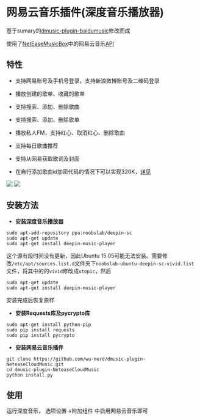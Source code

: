 网易云音乐插件(深度音乐播放器)
========================

基于sumary的[dmusic-plugin-baidumusic](https://github.com/sumary/dmusic-plugin-baidumusic)修改而成

使用了[NetEaseMusicBox](https://github.com/bluetomlee/NetEase-MusicBox)中的网易云音乐[API](https://github.com/bluetomlee/NetEase-MusicBox/blob/master/src/api.py)


特性
--------


- 支持网易账号及手机号登录，支持新浪微博账号及二维码登录

- 播放创建的歌单、收藏的歌单

- 支持搜索、添加、删除歌曲

- 支持搜索、添加、删除歌单

- 播放私人FM，支持红心、取消红心、删除歌曲

- 支持每日歌曲推荐

- 支持从网易获取歌词及封面

- 在自行添加歌曲id加密代码的情况下可以实现320K，[详见](https://github.com/wu-nerd/dmusic-plugin-NeteaseCloudMusic/issues/5#issuecomment-99753615)

![](https://raw.githubusercontent.com/wu-nerd/dmusic-plugin-NeteaseCloudMusic/master/neteasecloudmusic/images/screenshot006.png)
![](https://raw.githubusercontent.com/wu-nerd/dmusic-plugin-NeteaseCloudMusic/master/neteasecloudmusic/images/screenshot007.png)

安装方法
----------------------
- **安装深度音乐播放器**
```
sudo apt-add-repository ppa:noobslab/deepin-sc
sudo apt-get update
sudo apt-get install deepin-music-player
```
这个源有段时间没有更新，因此Ubuntu 15.05可能无法安装。需要修改`/etc/apt/sources.list.d`文件夹下`noobslab-ubuntu-deepin-sc-vivid.list`文件，将其中的的`vivid`修改成`utopic`，然后
```
sudo apt-get update
sudo apt-get install deepin-music-player
```

安装完成后恢复原样

- **安装Requests库及pycrypto库**
```
sudo apt-get install python-pip
sudo pip install requests
sudo pip install pycrypto
```


- **安装网易云音乐插件**
```
git clone https://github.com/wu-nerd/dmusic-plugin-NeteaseCloudMusic.git
cd dmusic-plugin-NeteaseCloudMusic
python install.py
```

使用
----

运行深度音乐， 选项设置->附加组件 中启用网易云音乐即可
